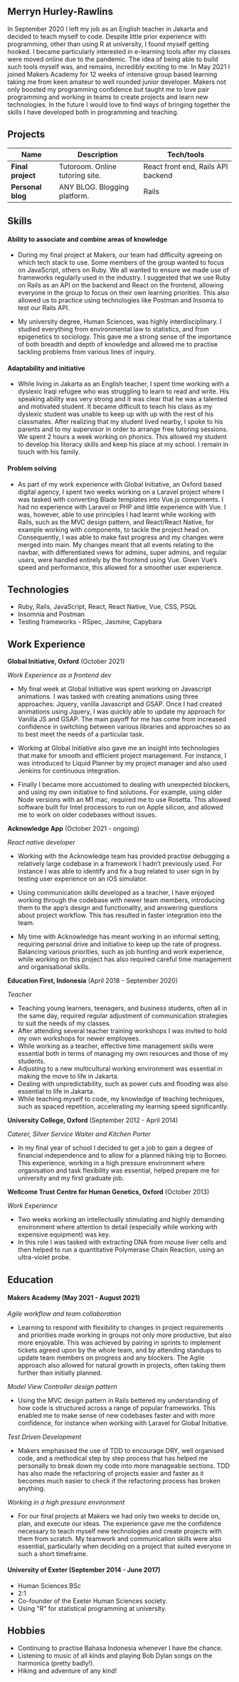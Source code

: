 ## Merryn Hurley-Rawlins

In September 2020 I left my job as an English teacher in Jakarta and decided to teach myself to code. Despite little prior experience with programming, other than using R at university, I found myself getting hooked. I became particularly interested in e-learning tools after my classes were moved online due to the pandemic. The idea of being able to build such tools myself was, and remains, incredibly exciting to me. In May 2021 I joined Makers Academy for 12 weeks of intensive group based learning taking me from keen amateur to well rounded junior developer. Makers not only boosted my programming confidence but taught me to love pair programming and working in teams to create projects and learn new technologies. In the future I would love to find ways of bringing together the skills I have developed both in programming and teaching.
 


## Projects

| Name                         | Description                    | Tech/tools                         |
| ---------------------------- | ------------------------------ | ---------------------------------- |
| **Final project**            | Tutoroom. Online tutoring site.| React front end, Rails API backend |
| **Personal blog**            | ANY BLOG. Blogging platform.   | Rails                              |


## Skills

#### Ability to associate and combine areas of knowledge 

- During my final project at Makers, our team had difficulty agreeing on which tech stack to use. Some members of the group wanted to focus on JavaScript, others on Ruby. We all wanted to ensure we made use of frameworks regularly used in the industry. I suggested that we use Ruby on Rails as an API on the backend and React on the frontend, allowing everyone in the group to focus on their own learning priorities. This also allowed us to practice using technologies like Postman and Insomia to test our Rails API. 

- My university degree, Human Sciences, was highly interdisciplinary. I studied everything from environmental law to statistics, and from epigenetics to sociology.  This gave me a strong sense of the importance of both breadth and depth of knowledge and allowed me to practise tackling problems from various lines of inquiry. 

#### Adaptability and initiative

- While living in Jakarta as an English teacher, I spent time working with a dyslexic Iraqi refugee who was struggling to learn to read and write. His speaking ability was very strong and it was clear that he was a talented and motivated student. It became difficult to teach his class as my dyslexic student was unable to keep up with up with the rest of his classmates. After realizing that my student lived nearby, I spoke to his parents and to my supervisor in order to arrange free tutoring sessions. We spent 2 hours a week working on phonics. This allowed my student to develop his literacy skills and keep his place at my school. I remain in touch with his family.

#### Problem solving 

- As part of my work experience with Global Initiative, an Oxford based digital agency, I spent two weeks working on a Laravel project where I was tasked with converting Blade templates into Vue.js components. I had no experience with Laravel or PHP and little experience with Vue. I was, however, able to use principles I had learnt while working with Rails, such as the MVC design pattern, and React/React Native, for example working with components, to tackle the project head on. Consequently, I was able to make fast progress and my changes were merged into main. My changes meant that all events relating to the navbar, with differentiated views for admins, super admins, and regular users, were handled entirely by the frontend using Vue. Given Vue’s speed and performance, this allowed for a smoother user experience.  


## Technologies

- Ruby, Rails, JavaScript, React, React Native, Vue, CSS, PSQL 
- Insomnia and Postman
- Testing frameworks - RSpec, Jasmine, Capybara

## Work Experience

**Global Initiative, Oxford** (October 2021)

_Work Experience as a frontend dev_
- My final week at Global Initiative was spent working on Javascript animations. I was tasked with creating animations using three approaches: Jquery, vanilla Javascript and GSAP. Once I had created animations using Jquery, I was quickly able to update my approach for Vanilla JS and GSAP. The main payoff for me has come from increased confidence in switching between various libraries and approaches so as to best meet the needs of a particular task.

- Working at Global Initiative also gave me an insight into technologies that make for smooth and efficient project management. For instance, I was introduced to Liquid Planner by my project manager and also used Jenkins for continuous integration. 

- Finally I became more accustomed to dealing with unexpected blockers, and using my own initiative to find solutions. For example, using older Node versions with an M1 mac, required me to use Rosetta. This allowed software built for Intel processors to run on Apple silicon, and allowed me to work on older codebases without issues.  


**Acknowledge App** (October 2021 - ongoing)

_React native developer_
- Working with the Acknowledge team has provided practise debugging a relatively large codebase in a framework I hadn’t previously used. For instance I was able to identify and fix a bug related to user sign in by testing user experience on an iOS simulator.

- Using communication skills developed as a teacher, I have enjoyed working through the codebase with newer team members, introducing them to the app’s design and functionality, and answering questions about project workflow. This has resulted in faster integration into the team. 

- My time with Acknowledge has meant working in an informal setting, requiring personal drive and initiative to keep up the rate of progress. Balancing various priorities, such as job hunting and work experience, while working on this project has also required careful time management and organisational skills.


**Education First, Indonesia** (April 2018 - September 2020)  

_Teacher_
- Teaching young learners, teenagers, and business students, often all in the same day, required regular adjustment of communication strategies to suit the needs of my classes.  
- After attending several teacher training workshops I was invited to hold my own workshops for newer employees. 
- While working as a teacher, effective time management skills were essential both in terms of managing my own resources and those of my students. 
- Adjusting to a new multicultural working environment was essential in making the move to life in Jakarta. 
- Dealing with unpredictability, such as power cuts and flooding was also essential to life in Jakarta.  
- While teaching myself to code, my knowledge of teaching techniques, such as spaced repetition, accelerating my learning speed significantly. 

**University College, Oxford** (September 2012 - April 2014)  

_Caterer, Silver Service Waiter and Kitchen Porter_
- In my final year of school I decided to get a job to gain a degree of financial independence and to allow for a planned hiking trip to Borneo. This experience, working in a high pressure environment where organisation and task flexibility was essential, helped prepare me for university and my first graduate job.  

**Wellcome Trust Centre for Human Genetics, Oxford** (October 2013)

_Work Experience_
- Two weeks working an intellectually stimulating and highly demanding environment where attention to detail (especially while working with expensive equipment) was key.
- In this role I was tasked with extracting DNA from mouse liver cells and then helped to run a quantitative Polymerase Chain Reaction, using an ultra-violet probe. 

## Education

#### Makers Academy (May 2021 - August 2021)
_Agile workflow and team collaboration_
- Learning to respond with flexibility to changes in project requirements and priorities made working in groups not only more productive, but also more enjoyable. This was achieved by pairing in sprints to implement tickets agreed upon by the whole team, and by attending standups to update team members on progress and any blockers. The Agile approach also allowed for natural growth in projects, often taking them further than initially planned.  

_Model View Controller design pattern_
- Using the MVC design pattern in Rails bettered my understanding of how code is structured across a range of popular frameworks. This enabled me to make sense of new codebases faster and with more confidence, for instance when working with Laravel for Global Initiative.

_Test Driven Development_
- Makers emphasised the use of TDD to encourage DRY, well organised code, and a methodical step by step process that has helped me personally to break down my code into more manageable sections. TDD has also made the refactoring of projects easier and faster as it becomes much easier to check if the refactoring process has broken anything. 
 

_Working in a high pressure environment_
- For our final projects at Makers we had only two weeks to decide on, plan, and execute our ideas. The experience gave me the confidence necessary to teach myself new technologies and create projects with them from scratch. My teamwork and communication skills were also essential, particularly when deciding on a project that suited everyone in such a short timeframe.     


#### University of Exeter (September 2014 - June 2017)

- Human Sciences BSc
- 2:1
- Co-founder of the Exeter Human Sciences society. 
- Using "R" for statistical programming at university. 

## Hobbies

- Continuing to practise Bahasa Indonesia whenever I have the chance.
- Listening to music of all kinds and playing Bob Dylan songs on the harmonica (pretty badly!).
- Hiking and adventure of any kind! 

